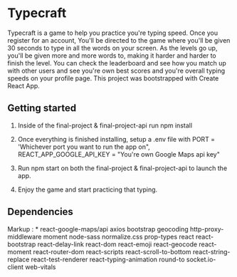 # Typecraft

Typecraft is a game to help you practice you're typing speed. Once you register for an account, You'll be directed to the game where you'll be given 30 seconds to type in all the words on your screen. As the levels go up, you'll be given more and more words to, making it harder and harder to finish the level. You can check the leaderboard and see how you match up with other users and see you're own best scores and you're overall typing speeds on your profile page. This project was bootstrapped with Create React App.

## Getting started

1. Inside of the final-project & final-project-api run npm install

2. Once everything is finished installing, setup a .env file with PORT = 'Whichever port you want to run the app on", REACT_APP_GOOGLE_API_KEY = "You're own Google Maps api key"

3. Run npm start on both the final-project & final-project-api to launch the app.

4. Enjoy the game and start practicing that typing.

## Dependencies 

Markup : * react-google-maps/api
axios
bootstrap
geocoding
http-proxy-middleware
moment
node-sass
normalize.css
prop-types
react
react-bootstrap
react-delay-link
react-dom
react-emoji
react-geocode
react-moment
react-router-dom
react-scripts
react-scroll-to-bottom
react-string-replace
react-test-renderer
react-typing-animation
round-to
socket.io-client
web-vitals
